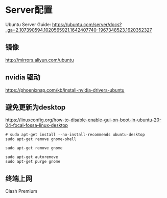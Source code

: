 # Server配置

Ubuntu Server Guide: https://ubuntu.com/server/docs?_ga=2.107390594.1020565921.1642407740-1967348523.1620352327

## 镜像
http://mirrors.aliyun.com/ubuntu

## nvidia 驱动
https://phoenixnap.com/kb/install-nvidia-drivers-ubuntu

## 避免更新为desktop
https://linuxconfig.org/how-to-disable-enable-gui-on-boot-in-ubuntu-20-04-focal-fossa-linux-desktop

```shell
# sudo apt-get install --no-install-recommends ubuntu-desktop
sudo apt-get remove gnome-shell

sudo apt-get remove gnome 

sudo apt-get autoremove
sudo apt-get purge gnome
```

## 终端上网

Clash Premium

